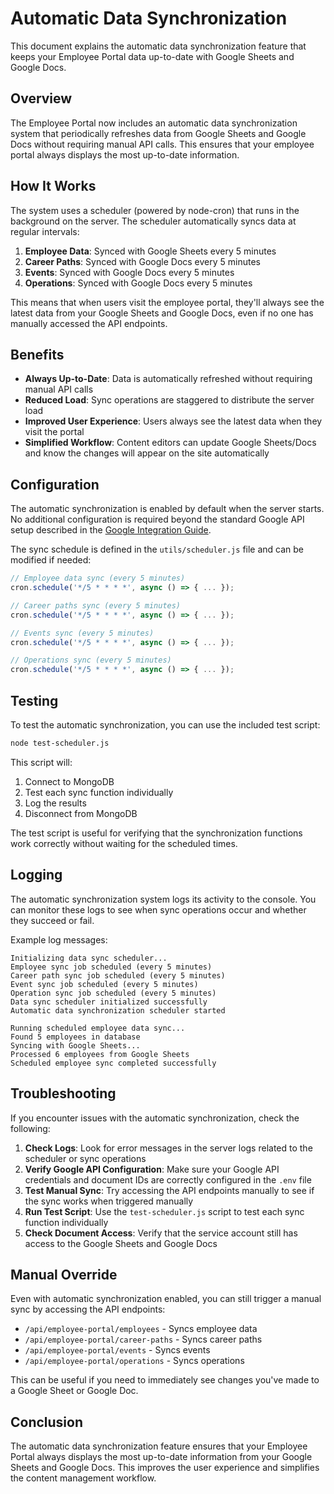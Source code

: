 # Automatic Data Synchronization

This document explains the automatic data synchronization feature that keeps your Employee Portal data up-to-date with Google Sheets and Google Docs.

## Overview

The Employee Portal now includes an automatic data synchronization system that periodically refreshes data from Google Sheets and Google Docs without requiring manual API calls. This ensures that your employee portal always displays the most up-to-date information.

## How It Works

The system uses a scheduler (powered by node-cron) that runs in the background on the server. The scheduler automatically syncs data at regular intervals:

1. **Employee Data**: Synced with Google Sheets every 5 minutes
2. **Career Paths**: Synced with Google Docs every 5 minutes
3. **Events**: Synced with Google Docs every 5 minutes
4. **Operations**: Synced with Google Docs every 5 minutes

This means that when users visit the employee portal, they'll always see the latest data from your Google Sheets and Google Docs, even if no one has manually accessed the API endpoints.

## Benefits

- **Always Up-to-Date**: Data is automatically refreshed without requiring manual API calls
- **Reduced Load**: Sync operations are staggered to distribute the server load
- **Improved User Experience**: Users always see the latest data when they visit the portal
- **Simplified Workflow**: Content editors can update Google Sheets/Docs and know the changes will appear on the site automatically

## Configuration

The automatic synchronization is enabled by default when the server starts. No additional configuration is required beyond the standard Google API setup described in the [Google Integration Guide](./GOOGLE_INTEGRATION_GUIDE.md).

The sync schedule is defined in the `utils/scheduler.js` file and can be modified if needed:

```javascript
// Employee data sync (every 5 minutes)
cron.schedule('*/5 * * * *', async () => { ... });

// Career paths sync (every 5 minutes)
cron.schedule('*/5 * * * *', async () => { ... });

// Events sync (every 5 minutes)
cron.schedule('*/5 * * * *', async () => { ... });

// Operations sync (every 5 minutes)
cron.schedule('*/5 * * * *', async () => { ... });
```

## Testing

To test the automatic synchronization, you can use the included test script:

```bash
node test-scheduler.js
```

This script will:
1. Connect to MongoDB
2. Test each sync function individually
3. Log the results
4. Disconnect from MongoDB

The test script is useful for verifying that the synchronization functions work correctly without waiting for the scheduled times.

## Logging

The automatic synchronization system logs its activity to the console. You can monitor these logs to see when sync operations occur and whether they succeed or fail.

Example log messages:

```
Initializing data sync scheduler...
Employee sync job scheduled (every 5 minutes)
Career path sync job scheduled (every 5 minutes)
Event sync job scheduled (every 5 minutes)
Operation sync job scheduled (every 5 minutes)
Data sync scheduler initialized successfully
Automatic data synchronization scheduler started

Running scheduled employee data sync...
Found 5 employees in database
Syncing with Google Sheets...
Processed 6 employees from Google Sheets
Scheduled employee sync completed successfully
```

## Troubleshooting

If you encounter issues with the automatic synchronization, check the following:

1. **Check Logs**: Look for error messages in the server logs related to the scheduler or sync operations
2. **Verify Google API Configuration**: Make sure your Google API credentials and document IDs are correctly configured in the `.env` file
3. **Test Manual Sync**: Try accessing the API endpoints manually to see if the sync works when triggered manually
4. **Run Test Script**: Use the `test-scheduler.js` script to test each sync function individually
5. **Check Document Access**: Verify that the service account still has access to the Google Sheets and Google Docs

## Manual Override

Even with automatic synchronization enabled, you can still trigger a manual sync by accessing the API endpoints:

- `/api/employee-portal/employees` - Syncs employee data
- `/api/employee-portal/career-paths` - Syncs career paths
- `/api/employee-portal/events` - Syncs events
- `/api/employee-portal/operations` - Syncs operations

This can be useful if you need to immediately see changes you've made to a Google Sheet or Google Doc.

## Conclusion

The automatic data synchronization feature ensures that your Employee Portal always displays the most up-to-date information from your Google Sheets and Google Docs. This improves the user experience and simplifies the content management workflow.
